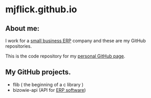 mjflick.github.io
=================

## About me:

I work for a [small business ERP](http://bizowie.com/solutions/) company and these are my GitHub repositories.

This is the code repository for my [personal GitHub page](http://mjflick.github.io/).

## My GitHub projects.

 - flib ( the beginning of a c library )
 - bizowie-api (API for [ERP software](http://bizowie.com/))
